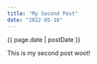 ```yaml
---
title: "My Second Post"
date: "2022-05-10"
---
```


<div class="date">{{ page.date | postDate }}</div>

This is my second post woot!
